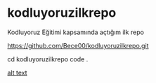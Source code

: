 # kodluyoruzilkrepo
Kodluyoruz Eğitimi kapsamında açtığım ilk repo


https://github.com/Bece00/kodluyoruzilkrepo.git


cd kodluyoruzilkrepo
code .

[alt text](http://https://raw.githubusercontent.com/Kodluyoruz/taskforce/main/git/odev1/figures/github.png/to/img.png)
